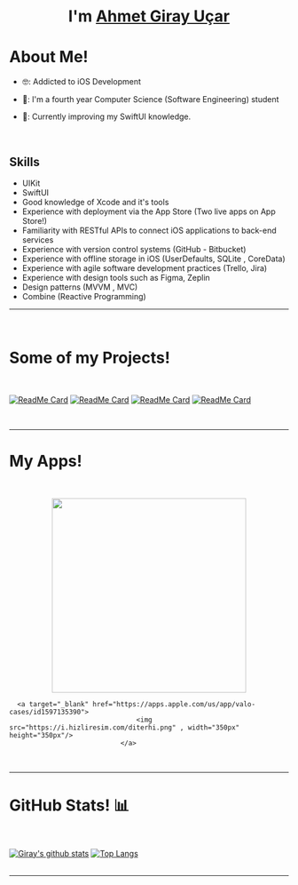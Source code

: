 <h1 align="center">I'm <a href="https://github.com/ucargiray">Ahmet Giray Uçar<a></h1>
<h1>About Me!</h1>
  
- 🤓: Addicted to iOS Development
- 🏫: I'm a fourth year Computer Science (Software Engineering) student
- 🌱: Currently improving my SwiftUI knowledge.
  
  <br>
## Skills
-  UIKit
-  SwiftUI
-  Good knowledge of Xcode and it's tools
-  Experience with deployment via the App Store (Two live apps on App Store!)
-  Familiarity with RESTful APIs to connect iOS applications to back-end services
-  Experience with version control systems (GitHub - Bitbucket)
-  Experience with offline storage in iOS (UserDefaults, SQLite , CoreData)
-  Experience with agile software development practices (Trello, Jira)
-  Experience with design tools such as Figma, Zeplin
-  Design patterns (MVVM , MVC)
-  Combine (Reactive Programming)

<hr>

<Br>
<h1>Some of my Projects!</h1>
<Br>
  
[![ReadMe Card](https://github-readme-stats.vercel.app/api/pin/?username=ucargiray&repo=PrettyBorder)](https://github.com/ucargiray/PrettyBorder)
[![ReadMe Card](https://github-readme-stats.vercel.app/api/pin/?username=ucargiray&repo=QR-Scan-w--ScanKit)](https://github.com/ucargiray/QR-Scan-w--ScanKit)
[![ReadMe Card](https://github-readme-stats.vercel.app/api/pin/?username=ucargiray&repo=Custom-Calendar)](https://github.com/ucargiray/Custom-Calendar)
[![ReadMe Card](https://github-readme-stats.vercel.app/api/pin/?username=ucargiray&repo=Weather-Reporter)](https://github.com/ucargiray/Weather-Reporter)
 
<Br>
<hr>
  <h1>My Apps! </h1>
  <Br>
    <p align="center">
<a target="_blank" href="https://apps.apple.com/us/app/valo-crosshair/id1583246834"> 
                                    <img src="https://i.hizliresim.com/g3v5f8g.png" , width="350px" height="350px"/>
                                </a>
      
      <a target="_blank" href="https://apps.apple.com/us/app/valo-cases/id1597135390"> 
                                    <img src="https://i.hizliresim.com/diterhi.png" , width="350px" height="350px"/>
                                </a>
</p>
<Br>
<hr>
<h1>GitHub Stats! 📊</h1>
<Br>

[![Giray's github stats](https://github-readme-stats.vercel.app/api?username=ucargiray&show_icons=true)](https://github.com/ucargiray/github-readme-stats) [![Top Langs](https://github-readme-stats.vercel.app/api/top-langs/?username=ucargiray&layout=compact)](https://github.com/ucargiray/github-readme-stats)
  <Br>
    <Br>
<hr>
      
